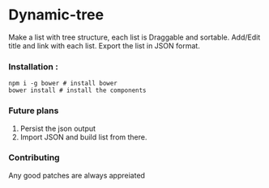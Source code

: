 # Dynamic-tree
Make a list with tree structure, each list is Draggable and sortable. Add/Edit title and link with each list. Export the list in JSON format.



### Installation :
```
npm i -g bower # install bower
bower install # install the components
 ```

### Future plans

1. Persist the json output
2. Import JSON and build list from there.  

### Contributing

Any good patches are always appreiated
